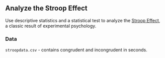 ## Analyze the Stroop Effect

Use descriptive statistics and a statistical test to analyze the [Stroop Effect](https://en.wikipedia.org/wiki/Stroop_effect), a classic result of experimental psychology.

### Data

`stroopdata.csv` - contains congrudent and incongrudent in seconds.
